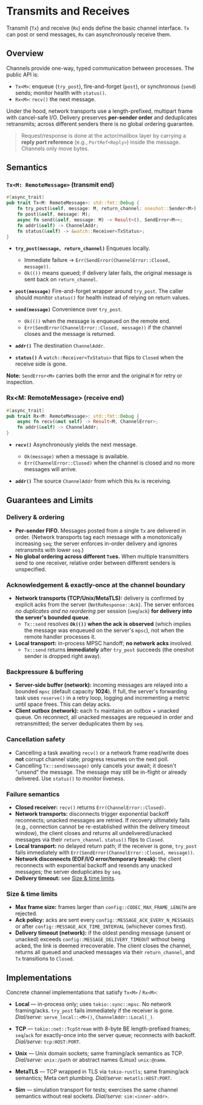 # Transmits and Receives

Transmit (`Tx`) and receive (`Rx`) ends define the basic channel interface. `Tx` can post or send messages, `Rx` can asynchronously receive them.

## Overview

Channels provide one-way, typed communication between processes. The public API is:

- `Tx<M>`: enqueue (`try_post`), fire-and-forget (`post`), or synchronous (`send`) sends; monitor health with `status()`.
- `Rx<M>`: `recv()` the next message.

Under the hood, network transports use a length-prefixed, multipart frame with cancel-safe I/O. Delivery preserves **per-sender order** and deduplicates retransmits; across different senders there is no global ordering guarantee.

> Request/response is done at the actor/mailbox layer by carrying a **reply port reference** (e.g., `PortRef<Reply>`) inside the message. Channels only move bytes.

## Semantics

### `Tx<M: RemoteMessage>` (transmit end)

```rust
#[async_trait]
pub trait Tx<M: RemoteMessage>: std::fmt::Debug {
    fn try_post(&self, message: M, return_channel: oneshot::Sender<M>) -> Result<(), SendError<M>>;
    fn post(&self, message: M);
    async fn send(&self, message: M) -> Result<(), SendError<M>>;
    fn addr(&self) -> ChannelAddr;
    fn status(&self) -> &watch::Receiver<TxStatus>;
}
```

- **`try_post(message, return_channel)`**
  Enqueues locally.
  - Immediate failure → `Err(SendError(ChannelError::Closed, message))`.
  - `Ok(())` means queued; if delivery later fails, the original message is sent back on `return_channel`.

- **`post(message)`**
  Fire-and-forget wrapper around `try_post`. The caller should monitor `status()` for health instead of relying on return values.

- **`send(message)`**
  Convenience over `try_post`.
  - `Ok(())` when the message is enqueued on the remote end.
  - `Err(SendError(ChannelError::Closed, message))` if the channel closes and the message is returned.

- **`addr()`**
  The destination `ChannelAddr`.

- **`status()`**
  A `watch::Receiver<TxStatus>` that flips to `Closed` when the receive side is gone.

**Note:** `SendError<M>` carries both the error and the original `M` for retry or inspection.

### Rx<M: RemoteMessage> (receive end)
```rust
#[async_trait]
pub trait Rx<M: RemoteMessage>: std::fmt::Debug {
    async fn recv(&mut self) -> Result<M, ChannelError>;
    fn addr(&self) -> ChannelAddr;
}
```
- **`recv()`**
  Asynchronously yields the next message.
  - `Ok(message)` when a message is available.
  - `Err(ChannelError::Closed)` when the channel is closed and no more messages will arrive.

- **`addr()`**
  The source `ChannelAddr` from which this `Rx` is receiving.

## Guarantees and Limits

### Delivery & ordering
- **Per-sender FIFO.** Messages posted from a single `Tx` are delivered in order.
  (Network transports tag each message with a monotonically increasing `seq`; the server enforces in-order delivery and ignores retransmits with lower `seq`.)
- **No global ordering across different `Tx`es.** When multiple transmitters send to one receiver, relative order between different senders is unspecified.

### Acknowledgement & exactly-once at the channel boundary
- **Network transports (TCP/Unix/MetaTLS):** delivery is confirmed by explicit acks from the server (`NetRxResponse::Ack`). The server enforces *no duplicates and no reordering* per session (`seq`/`ack`) **for delivery into the server's bounded queue**.
  - `Tx::send` resolves **`Ok(())` when the ack is observed** (which implies the message was enqueued on the server's `mpsc`), not when the remote handler processes it.
- **Local transport:** in-process MPSC handoff; **no network acks** involved.
  - `Tx::send` returns **immediately** after `try_post` succeeds (the oneshot sender is dropped right away).

### Backpressure & buffering
- **Server-side buffer (network):** incoming messages are relayed into a bounded `mpsc` (default capacity **1024**). If full, the server's forwarding task uses `reserve()` in a retry loop, logging and incrementing a metric until space frees. This can delay acks.
- **Client outbox (network):** each `Tx` maintains an outbox + unacked queue. On reconnect, all unacked messages are requeued in order and retransmitted; the server deduplicates them by `seq`.

### Cancellation safety
- Cancelling a task awaiting `recv()` or a network frame read/write does **not** corrupt channel state; progress resumes on the next poll.
- Cancelling `Tx::send(message)` only cancels your await; it doesn't "unsend" the message. The message may still be in-flight or already delivered. Use `status()` to monitor liveness.

### Failure semantics
- **Closed receiver:** `recv()` returns `Err(ChannelError::Closed)`.
- **Network transports:** disconnects trigger exponential backoff reconnects; unacked messages are retried. If recovery ultimately fails (e.g., connection cannot be re-established within the delivery timeout window), the client closes and returns all undelivered/unacked messages via their `return_channel`. `status()` flips to `Closed`.
- **Local transport:** no delayed return path; if the receiver is gone, `try_post` fails immediately with `Err(SendError(ChannelError::Closed, message))`.
- **Network disconnects (EOF/I/O error/temporary break):** the client reconnects with exponential backoff and resends any unacked messages; the server deduplicates by `seq`.
- **Delivery timeout:** see [Size & time limits](#size--time-limits).

### Size & time limits
- **Max frame size:** frames larger than `config::CODEC_MAX_FRAME_LENGTH` are rejected.
- **Ack policy:** acks are sent every `config::MESSAGE_ACK_EVERY_N_MESSAGES` or after `config::MESSAGE_ACK_TIME_INTERVAL` (whichever comes first).
- **Delivery timeout (network):** if the oldest pending message (unsent or unacked) exceeds `config::MESSAGE_DELIVERY_TIMEOUT` without being acked, the link is deemed irrecoverable.  The client closes the channel, returns all queued and unacked messages via their `return_channel`, and `Tx` transitions to `Closed`.

## Implementations

Concrete channel implementations that satisfy `Tx<M>` / `Rx<M>`:

- **Local** — in-process only; uses `tokio::sync::mpsc`. No network framing/acks. `try_post` fails immediately if the receiver is gone.
  _Dial/serve:_ `serve_local::<M>()`, `ChannelAddr::Local(_)`.

- **TCP** — `tokio::net::TcpStream` with 8-byte BE length-prefixed frames; `seq`/`ack` for exactly-once into the server queue; reconnects with backoff.
  _Dial/serve:_ `tcp:HOST:PORT`.

- **Unix** — Unix domain sockets; same framing/ack semantics as TCP.
  _Dial/serve:_ `unix:/path` or abstract names (Linux) `unix:@name`.

- **MetaTLS** — TCP wrapped in TLS via `tokio-rustls`; same framing/ack semantics; Meta cert plumbing.
  _Dial/serve:_ `metatls:HOST:PORT`.

- **Sim** — simulation transport for tests; exercises the same channel semantics without real sockets.
  _Dial/serve:_ `sim:<inner-addr>`.

<!-- ## Integration with Transports -->
